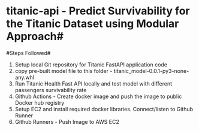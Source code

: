 # titanic-api - Predict Survivability for the Titanic Dataset using Modular Approach#

#Steps Followed#
1. Setup local Git repository for Titanic FastAPI application code
2. copy pre-built model file to this folder -  titanic_model-0.0.1-py3-none-any.whl
3. Run Titanic Health Fast API locally and test model with different passengers survivability rate
4. Github Actions - Create docker image and push the image to public Docker hub registry
5. Setup EC2 and install required docker libraries. Connect/listen to Github Runner
6. Github Runners - Push Image to AWS EC2
